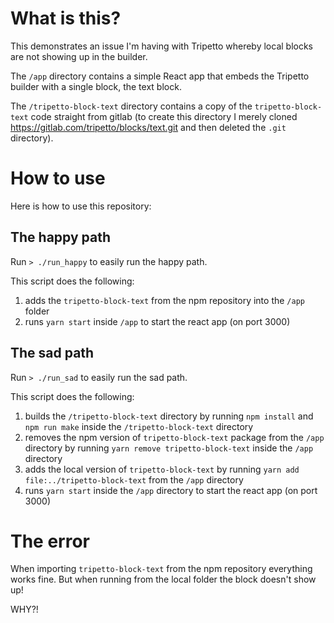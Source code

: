 # What is this?

This demonstrates an issue I'm having with Tripetto whereby local blocks are not showing up in the builder.

The `/app` directory contains a simple React app that embeds the Tripetto builder with a single block, the text block.

The `/tripetto-block-text` directory contains a copy of the `tripetto-block-text` code straight from gitlab (to create this directory I merely cloned https://gitlab.com/tripetto/blocks/text.git and then deleted the `.git` directory).

# How to use

Here is how to use this repository:

## The happy path

Run `> ./run_happy` to easily run the happy path.

This script does the following:
1. adds the `tripetto-block-text` from the npm repository into the `/app` folder
2. runs `yarn start` inside `/app` to start the react app (on port 3000)

## The sad path

Run `> ./run_sad` to easily run the sad path.

This script does the following:

1. builds the `/tripetto-block-text` directory by running `npm install` and `npm run make` inside the `/tripetto-block-text` directory
2. removes the npm version of `tripetto-block-text` package from the `/app` directory by running `yarn remove tripetto-block-text` inside the `/app` directory
3. adds the local version of `tripetto-block-text` by running `yarn add file:../tripetto-block-text` from the `/app` directory
5. runs `yarn start` inside the `/app` directory to start the react app (on port 3000)

# The error

When importing `tripetto-block-text` from the npm repository everything works fine. But when running from the local folder the block doesn't show up!

WHY?!